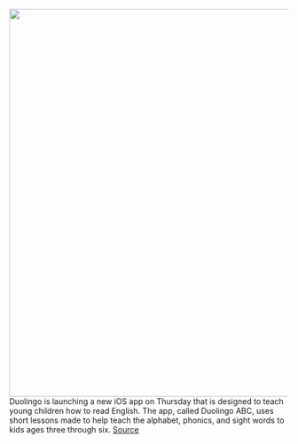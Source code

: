 <img src='https://cdn.vox-cdn.com/thumbor/uljzKT_DXpcGymORFU4pHxQ4X0s=/0x0:1920x1080/1200x800/filters:focal(807x387:1113x693)/cdn.vox-cdn.com/uploads/chorus_image/image/66557864/duolingo_abc.0.png' width='700px' /><br/>
Duolingo is launching a new iOS app on Thursday that is designed to teach young children how to read English. The app, called Duolingo ABC, uses short lessons made to help teach the alphabet, phonics, and sight words to kids ages three through six.
<a href='https://www.theverge.com/2020/3/26/21194763/duolingo-abc-ios-app-teach-kids-read-english-free-download'> Source <a/>
